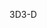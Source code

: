 <span data-ttu-id="14e29-101">3D</span><span class="sxs-lookup"><span data-stu-id="14e29-101">3-D</span></span>